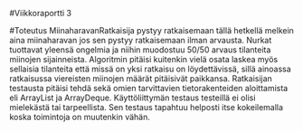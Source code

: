 #Viikkoraportti 3

#Toteutus
MiinaharavanRatkaisija pystyy ratkaisemaan tällä hetkellä melkein aina miinaharavan jos sen pystyy ratkaisemaan ilman arvausta. Nurkat tuottavat yleensä ongelmia ja niihin muodostuu 50/50 arvaus tilanteita miinojen sijainneista. Algoritmin pitäisi kuitenkin vielä osata laskea myös sellaisia tilanteita että missä on yksi ratkaisu on löydettävissä, sillä ainoassa ratkaisussa viereisten miinojen määrät pitäisivät paikkansa. Ratkaisijan testausta pitäisi tehdä sekä omien tarvittavien tietorakenteiden aloittamista eli ArrayList ja ArrayDeque. Käyttöliittymän testaus testeillä ei olisi mielekästä tai tarpeellista. Sen testaus tapahtuu helposti itse kokeilemalla koska toimintoja on muutenkin vähän.